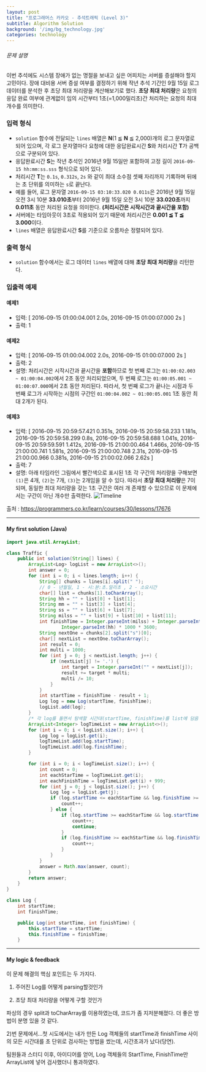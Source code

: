 ```yaml
---
layout: post
title: "프로그래머스 카카오 - 추석트래픽 (Level 3)"
subtitle: Algorithm Solution
background: '/img/bg_technology.jpg'
categories: technology
---
```


###### 문제 설명

이번 추석에도 시스템 장애가 없는 명절을 보내고 싶은 어피치는 서버를 증설해야 할지 고민이다. 장애 대비용 서버 증설 여부를 결정하기 위해 작년 추석 기간인 9월 15일 로그 데이터를 분석한 후 초당 최대 처리량을 계산해보기로 했다. **초당 최대 처리량**은 요청의 응답 완료 여부에 관계없이 임의 시간부터 1초(=1,000밀리초)간 처리하는 요청의 최대 개수를 의미한다.

### 입력 형식

- `solution` 함수에 전달되는 `lines` 배열은 **N**(1 ≦ **N** ≦ 2,000)개의 로그 문자열로 되어 있으며, 각 로그 문자열마다 요청에 대한 응답완료시간 **S**와 처리시간 **T**가 공백으로 구분되어 있다.
- 응답완료시간 **S**는 작년 추석인 2016년 9월 15일만 포함하여 고정 길이 `2016-09-15 hh:mm:ss.sss` 형식으로 되어 있다.
- 처리시간 **T**는 `0.1s`, `0.312s`, `2s` 와 같이 최대 소수점 셋째 자리까지 기록하며 뒤에는 초 단위를 의미하는 `s`로 끝난다.
- 예를 들어, 로그 문자열 `2016-09-15 03:10:33.020 0.011s`은 2016년 9월 15일 오전 3시 10분 **33.010초**부터 2016년 9월 15일 오전 3시 10분 **33.020초**까지 **0.011초** 동안 처리된 요청을 의미한다. **(처리시간은 시작시간과 끝시간을 포함)**
- 서버에는 타임아웃이 3초로 적용되어 있기 때문에 처리시간은 **0.001 ≦ T ≦ 3.000**이다.
- `lines` 배열은 응답완료시간 **S**를 기준으로 오름차순 정렬되어 있다.

### 출력 형식

- `solution` 함수에서는 로그 데이터 `lines` 배열에 대해 **초당 최대 처리량**을 리턴한다.

### 입출력 예제

#### 예제1

- 입력: [
  2016-09-15 01:00:04.001 2.0s,
  2016-09-15 01:00:07.000 2s
  ]
- 출력: 1

#### 예제2

- 입력: [
  2016-09-15 01:00:04.002 2.0s,
  2016-09-15 01:00:07.000 2s
  ]
- 출력: 2
- 설명: 처리시간은 시작시간과 끝시간을 **포함**하므로
  첫 번째 로그는 `01:00:02.003 ~ 01:00:04.002`에서 2초 동안 처리되었으며,
  두 번째 로그는 `01:00:05.001 ~ 01:00:07.000`에서 2초 동안 처리된다.
  따라서, 첫 번째 로그가 끝나는 시점과 두 번째 로그가 시작하는 시점의 구간인 `01:00:04.002 ~ 01:00:05.001` 1초 동안 최대 2개가 된다.

#### 예제3

- 입력: [
  2016-09-15 20:59:57.421 0.351s,
  2016-09-15 20:59:58.233 1.181s,
  2016-09-15 20:59:58.299 0.8s,
  2016-09-15 20:59:58.688 1.041s,
  2016-09-15 20:59:59.591 1.412s,
  2016-09-15 21:00:00.464 1.466s,
  2016-09-15 21:00:00.741 1.581s,
  2016-09-15 21:00:00.748 2.31s,
  2016-09-15 21:00:00.966 0.381s,
  2016-09-15 21:00:02.066 2.62s
  ]
- 출력: 7
- 설명: 아래 타임라인 그림에서 빨간색으로 표시된 1초 각 구간의 처리량을 구해보면 `(1)`은 4개, `(2)`는 7개, `(3)`는 2개임을 알 수 있다. 따라서 **초당 최대 처리량**은 7이 되며, 동일한 최대 처리량을 갖는 1초 구간은 여러 개 존재할 수 있으므로 이 문제에서는 구간이 아닌 개수만 출력한다.
  ![Timeline](http://t1.kakaocdn.net/welcome2018/chuseok-01-v5.png)

출처 : https://programmers.co.kr/learn/courses/30/lessons/17676



---

#### My first solution (Java)

```java
import java.util.ArrayList;

class Traffic {
    public int solution(String[] lines) {
        ArrayList<Log> logList = new ArrayList<>();
        int answer = 0;
        for (int i = 0; i < lines.length; i++) {
            String[] chunks = lines[i].split(" "); 
            // 0 - 년월일, 1 - 시:분:초.밀리초 , 2 - 소요시간
            char[] list = chunks[1].toCharArray();
            String hh = "" + list[0] + list[1];
            String mm = "" + list[3] + list[4];
            String ss = "" + list[6] + list[7];
            String milss = "" + list[9] + list[10] + list[11];
            int finishTime = Integer.parseInt(milss) + Integer.parseInt(ss) * 1000 + Integer.parseInt(mm) * 1000 * 60 +
                    Integer.parseInt(hh) * 1000 * 3600;
            String nextOne = chunks[2].split("s")[0];
            char[] nextList = nextOne.toCharArray();
            int result = 0;
            int multi = 1000;
            for (int j = 0; j < nextList.length; j++) {
                if (nextList[j] != '.') {
                    int target = Integer.parseInt("" + nextList[j]);
                    result += target * multi;
                    multi /= 10;
                }
            }
            int startTime = finishTime - result + 1;
            Log log = new Log(startTime, finishTime);
            logList.add(log);
        }
        /* 각 log를 돌면서 탐색할 시간대(startTime, finishTime)를 list에 담음 */
        ArrayList<Integer> logTimeList = new ArrayList<>();
        for (int i = 0; i < logList.size(); i++) {
            Log log = logList.get(i);
            logTimeList.add(log.startTime);
            logTimeList.add(log.finishTime);
        }

        for (int i = 0; i < logTimeList.size(); i++) {
            int count = 0;
            int eachStarTime = logTimeList.get(i);
            int eachFinishTime = logTimeList.get(i) + 999;
            for (int j = 0; j < logList.size(); j++) {
                Log log = logList.get(j);
                if (log.startTime <= eachStarTime && log.finishTime >= eachFinishTime) {
                    count++;
                } else {
                    if (log.startTime >= eachStarTime && log.startTime <= eachFinishTime) {
                        count++;
                        continue;
                    }
                    if (log.finishTime >= eachStarTime && log.finishTime <= eachFinishTime) {
                        count++;
                    }
                }
            }
            answer = Math.max(answer, count);
        }
        return answer;
    }
}

class Log {
    int startTime;
    int finishTime;

    public Log(int startTime, int finishTime) {
        this.startTime = startTime;
        this.finishTime = finishTime;
    }

```

---

#### My logic & feedback

이 문제 해결의 핵심 포인트는 두 가지다.

1) 주어진 Log를 어떻게 parsing할것인가

2) 초당 최대 처리량을 어떻게 구할 것인가

파싱의 경우 split과 toCharArray를 이용하였는데, 코드가 좀 지저분해졌다. 더 좋은 방법이 분명 있을 것 같다.

2)번 문제에서...첫 시도에서는 내가 만든 Log 객체들의 startTime과 finishTime 사이의 모든 시간대를 초 단위로 검사하는 방법을 썼는데, 시간초과가 났다(당연).

팀원들과 스터디 이후, 아이디어를 얻어, Log 객체들의 StartTime, FinishTime만 ArrayList에 넣어 검사했더니 통과하였다.